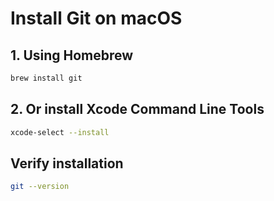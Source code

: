 # Install Git on macOS

## 1. Using Homebrew

```bash
brew install git
```

## 2. Or install Xcode Command Line Tools

```bash
xcode-select --install
```

## Verify installation

```bash
git --version
```

